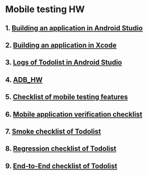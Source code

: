# Mobile testing HW

## 1. [Building an application in Android Studio](https://drive.google.com/file/d/1rM2DvAyBJ9gNAwTAyFhefDsW-4et3cM6/view?usp=sharing)

## 2. [Building an application in Xcode](https://drive.google.com/file/d/1UJBPIX2vN3RQyOnY6xH-xj-hW4azMC1x/view?usp=sharing)

## 3. [Logs of Todolist in Android Studio](https://drive.google.com/file/d/1OGsS2DgdK6mtp6FqxxRF92WrR8xF-mgt/view?usp=sharing)

## 4. [ADB_HW](https://drive.google.com/file/d/1qEXdQJpmkxTxg6q2hB6fj-7NtIoHFXI1/view?usp=sharing)

## 5. [Checklist of mobile testing features]()

## 6. [Mobile application verification checklist]()

## 7. [Smoke checklist of Todolist]()

## 8. [Regression checklist of Todolist]()

## 9. [End-to-End checklist of Todolist]()

